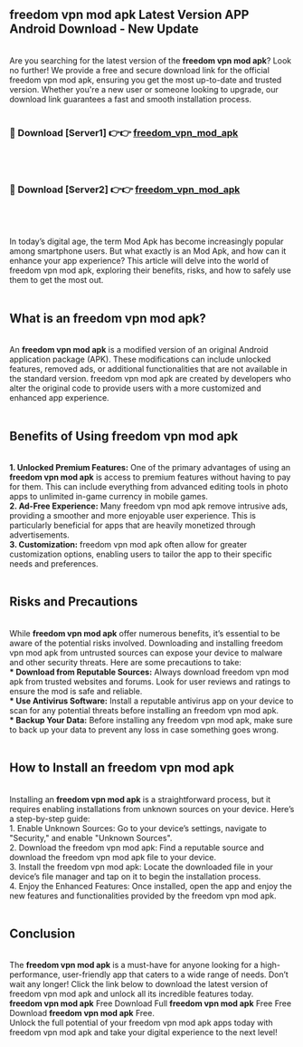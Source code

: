 ## freedom vpn mod apk Latest Version APP Android Download - New Update
<br>
Are you searching for the latest version of the <strong>freedom vpn mod apk</strong>? Look no further! We provide a free and secure download link for the official freedom vpn mod apk, ensuring you get the most up-to-date and trusted version. Whether you're a new user or someone looking to upgrade, our download link guarantees a fast and smooth installation process.
<br>
<br>
<h3>🔴 Download [Server1] 👉👉 <a href="https://modyolo.store/freedom+vpn+mod+apk">freedom_vpn_mod_apk</a></h3><br>
<br>
<h3>🔴 Download [Server2] 👉👉 <a href="https://modyolo.store/freedom+vpn+mod+apk">freedom_vpn_mod_apk</a></h3><br>
<br>
<br>
In today’s digital age, the term Mod Apk has become increasingly popular among smartphone users. But what exactly is an Mod Apk, and how can it enhance your app experience? This article will delve into the world of freedom vpn mod apk, exploring their benefits, risks, and how to safely use them to get the most out.
<br>
<br>
<h2>What is an freedom vpn mod apk?</h2>
<br>
An <strong>freedom vpn mod apk</strong> is a modified version of an original Android application package (APK). These modifications can include unlocked features, removed ads, or additional functionalities that are not available in the standard version. freedom vpn mod apk are created by developers who alter the original code to provide users with a more customized and enhanced app experience.
<br>
<br>
<h2>Benefits of Using freedom vpn mod apk</h2>
<br>
<strong> 1. Unlocked Premium Features:</strong> One of the primary advantages of using an <strong>freedom vpn mod apk</strong> is access to premium features without having to pay for them. This can include everything from advanced editing tools in photo apps to unlimited in-game currency in mobile games.
<br>
<strong> 2. Ad-Free Experience:</strong> Many freedom vpn mod apk remove intrusive ads, providing a smoother and more enjoyable user experience. This is particularly beneficial for apps that are heavily monetized through advertisements.
<br>
<strong> 3. Customization:</strong> freedom vpn mod apk often allow for greater customization options, enabling users to tailor the app to their specific needs and preferences.
<br>
<br>
<h2>Risks and Precautions</h2>
<br>
While <strong>freedom vpn mod apk</strong> offer numerous benefits, it’s essential to be aware of the potential risks involved. Downloading and installing freedom vpn mod apk from untrusted sources can expose your device to malware and other security threats. Here are some precautions to take:
<br>
<strong> * Download from Reputable Sources:</strong> Always download freedom vpn mod apk from trusted websites and forums. Look for user reviews and ratings to ensure the mod is safe and reliable.
<br>
<strong> * Use Antivirus Software:</strong> Install a reputable antivirus app on your device to scan for any potential threats before installing an freedom vpn mod apk.
<br>
<strong> * Backup Your Data:</strong> Before installing any freedom vpn mod apk, make sure to back up your data to prevent any loss in case something goes wrong.
<br>
<br>
<h2>How to Install an freedom vpn mod apk</h2>
<br>
Installing an <strong>freedom vpn mod apk</strong> is a straightforward process, but it requires enabling installations from unknown sources on your device. Here’s a step-by-step guide:
<br>
 1. Enable Unknown Sources: Go to your device’s settings, navigate to "Security," and enable "Unknown Sources".
<br>
 2. Download the freedom vpn mod apk: Find a reputable source and download the freedom vpn mod apk file to your device.
<br>
 3. Install the freedom vpn mod apk: Locate the downloaded file in your device’s file manager and tap on it to begin the installation process.
<br>
 4. Enjoy the Enhanced Features: Once installed, open the app and enjoy the new features and functionalities provided by the freedom vpn mod apk.
<br>
<br>
<h2><strong>Conclusion</strong></h2>
<br>
The <strong>freedom vpn mod apk</strong> is a must-have for anyone looking for a high-performance, user-friendly app that caters to a wide range of needs. Don’t wait any longer! Click the link below to download the latest version of freedom vpn mod apk and unlock all its incredible features today.
<br>
<strong>freedom vpn mod apk</strong> Free Download Full <strong>freedom vpn mod apk</strong> Free Free Download <strong>freedom vpn mod apk</strong> Free.
<br>
Unlock the full potential of your freedom vpn mod apk apps today with freedom vpn mod apk and take your digital experience to the next level!